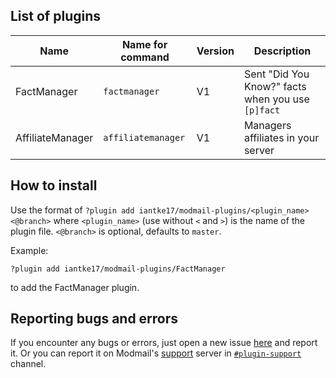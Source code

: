 ## List of plugins

| Name | Name for command | Version | Description |
| --- | --- | --- | --- |
| FactManager | `factmanager`|V1| Sent "Did You Know?" facts when you use `[p]fact`
| AffiliateManager | `affiliatemanager` | V1 | Managers affiliates in your server |

## How to install

Use the format of `?plugin add iantke17/modmail-plugins/<plugin_name><@branch>` where `<plugin_name>` (use without `<` and `>`) is the name of the plugin file. `<@branch>` is optional, defaults to `master`.

Example:
```
?plugin add iantke17/modmail-plugins/FactManager
```
to add the FactManager plugin.


## Reporting bugs and errors
If you encounter any bugs or errors, just open a new issue [here](https://github.com/iantke17/modmail-plugins/issues/new) and report it.
Or you can report it on Modmail's [support](https://discord.gg/zmdYe3ZVHG) server in [`#plugin-support`](https://discord.com/channels/1079074933008781362/1083494845508751450) channel.
